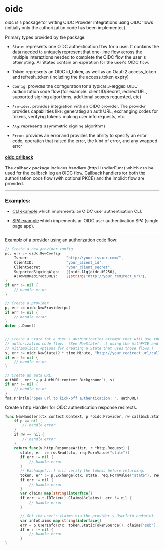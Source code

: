 # oidc

oidc is a package for writing OIDC Provider integrations using OIDC flows
(initially only the authorization code has been implemented).  

Primary types provided by the package:

* `State`: represents one OIDC authentication flow for a user.  It contains the
  data needed to uniquely represent that one-time flow across the multiple
  interactions needed to complete the OIDC flow the user is attempting.  All
  States contain an expiration for the user's OIDC flow.

* `Token`: represents an OIDC id_token, as well as an Oauth2 access_token and
  refresh_token (including the the access_token expiry)

* `Config`: provides the configuration for a typical 3-legged OIDC
  authorization code flow (for example: client ID/Secret, redirectURL, supported
  signing algorithms, additional scopes requested, etc)

* `Provider`: provides integration with an OIDC provider. 
  The provider provides capabilities like: generating an auth URL, exchanging
  codes for tokens, verifying tokens, making user info requests, etc.

* `Alg`: represents asymmetric signing algorithms

* `Error`: provides an error and provides the ability to specify an error code,
  operation that raised the error, the kind of error, and any wrapped error

#### [oidc.callback](callback/)
 
The callback package includes handlers (http.HandlerFunc) which can be used
for the callback leg an OIDC flow. Callback handlers for both the authorization
code flow (with optional PKCE) and the implicit flow are provided.

<hr>

### Examples:

* [CLI example](examples/cli/) which implements an OIDC
  user authentication CLI.  

* [SPA example](examples/spa) which implements an OIDC user
  authentication SPA (single page app). 

<hr>

Example of a provider using an authorization code flow:

```go
// Create a new provider config
pc, err := oidc.NewConfig(
    Issuer:                 "http://your-issuer.com/",
    ClientID:               "your_client_id",
    ClientSecret:           "your_client_secret",
    SupportedSigningAlgs:   []oidc.Alg{oidc.RS256},
    AllowedRedirectURLs:    []string{"http://your_redirect_url"},
)
if err != nil {
    // handle error
}

// Create a provider
p, err := oidc.NewProvider(pc)
if err != nil {
    // handle error
}
defer p.Done()

	
// Create a State for a user's authentication attempt that will use the
// authorization code flow.  (See NewState(...) using the WithPKCE and
// WithImplicit options for creating a State that uses those flows.)	
s, err := oidc.NewState(2 * time.Minute, "http://your_redirect_url/callback")
if err != nil {
    // handle error
}

// Create an auth URL
authURL, err := p.AuthURL(context.Background(), s)
if err != nil {
    // handle error
}
fmt.Println("open url to kick-off authentication: ", authURL)
```

Create a http.Handler for OIDC authentication response redirects.

```go
func NewHandler(ctx context.Context, p *oidc.Provider, rw callback.StateReader) (http.HandlerFunc, error)
    if p == nil { 
        // handle error
    }
    if rw == nil {
        // handle error
    }
    return func(w http.ResponseWriter, r *http.Request) {
       state, err := rw.Read(ctx, req.FormValue("state"))
       if err != nil {
           // handle error
       }
       // Exchange(...) will verify the tokens before returning. 
       token, err := p.Exchange(ctx, state, req.FormValue("state"), req.FormValue("code"))
       if err != nil {
           // handle error
       }
       var claims map[string]interface{}
       if err := t.IDToken().Claims(&claims); err != nil {
           // handle error
       }

       // Get the user's claims via the provider's UserInfo endpoint
       var infoClaims map[string]interface{}
       err = p.UserInfo(ctx, token.StaticTokenSource(), claims["sub"].(string), &infoClaims)
       if err != nil {
           // handle error
       }
}
```
  
 
